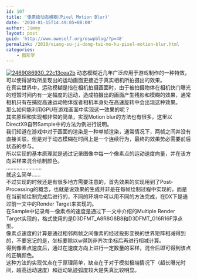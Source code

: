 ```yaml
---
id: 107
title: '像素级动态模糊(Pixel Motion Blur)'
date: '2010-01-15T14:49:05+08:00'
author: Jimmy
layout: post
guid: 'http://www.ownself.org/oswpblog/?p=48'
permalink: /2010/xiang-su-ji-dong-tai-mo-hu-pixel-motion-blur.html
categories:
    - 图形学
---
```


<font face="微软雅黑" size="2"> </font>

[![2469086930_22c13cea2b](/wp-content/uploads/2010/01/2469086930_22c13cea2b_thumb1.jpg "2469086930_22c13cea2b")](/wp-content/uploads/2010/01/2469086930_22c13cea2b1.jpg) 动态模糊近几年广泛应用于游戏制作的一种特效，可以使得游戏所呈现出的运动画面更接近于真实相机所拍摄出的效果。   
 在真实世界中，运动模糊是指在相机拍摄画面时，由于被拍摄物体在相机快门曝光的短暂时间内有一定幅度的运动，造成拍摄出的画面产生残影和模糊的效果，通常相机只有在捕捉高速运动物体或者相机本身处在高速旋转中会出现这种效果。   
 那么如何能利用GPU在游戏画面中实现这一效果的呢？   
 其实原理和实现都非常的简单，实现Motion blur的方法也有很多，这里以DirectX9自带Sample中的方法为例进行说明。   
 我们知道在游戏中对于画面的渲染是一种单帧渲染，通常情况下，两帧之间并没有直接关联，但是对于动态模糊在时间上是一个连续行为，最终的效果势必需要前后状态的参与。   
 所以实现的基本原理就是通过记录图像中每一个像素点的运动速度向量，并在该方向采样来混合绘制颜色。   
 ……………………   
 就这么简单……   
 不过实现的时候还是有很多地方需要注意的，首先效果的实现用到了Post-Processing的概念，也就是说效果的生成并非是在每帧绘制过程中实现的，而是在当前帧绘制完成后进行的，不同的环境中可以用不同的方法完成，在DX下是通过前一文中的Render Target来实现的。   
 在Sample中记录每一像素点的速度是通过下一文中介绍的Multiple Render Target实现的，格式使用的是D3DFMT\_A8R8G8B8和D3DFMT\_G16R16F浮点型。   
 像素点速度的计算是通过相邻两帧之间像素的经过投影变换的世界矩阵相减得到的，不要忘记的是，坐标要除以w得到非齐次坐标后再进行相减计算。   
 得到像素点速度后，通过在速度方向上进行一定数量的采样，混合后即可得到该点的正确颜色。   
 这种方法的实现优点在于原理简单，缺点在于对于模拟极端情况下（超长曝光时间，超高运动速度）和运动轨迹弧度较大是失真比较明显。